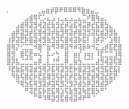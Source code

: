 .
⠀⠀⠀⠀⠀⠀⢀⣤⣶⡾⡿⠟⠿⠿⠿⠻⣷⣶⣤⣀⠀⠀⠀⠀⠀⠀
⠀⠀⠀⠀⣠⣾⢿⢏⡡⣄⣠⢠⣀⣄⣠⣀⣄⣉⠞⣿⢷⣤⡀⠀⠀⠀
⠀⠀⣠⣾⢿⣽⣻⢾⣽⣞⣷⣻⣞⡾⣵⣯⢾⣭⡿⣞⣯⣿⣳⣄⠀⠀
⠀⣴⡿⣽⣻⡾⣯⣿⢾⣽⡾⣷⣻⢿⣽⡾⣿⣽⣻⣽⣟⣾⣽⣻⣧⠀
⢰⡿⣽⣟⡷⣿⣽⢾⣻⣷⣻⣽⢯⣿⢾⣽⡷⣯⡇⢸⡾⡽⠊⣱⢿⡇
⣿⢿⡝⢊⣉⣉⠺⣿⠉⣷⠻⠽⠿⣽⠻⠾⢽⡷⠷⠺⣍⣠⡾⣯⣟⣿
⣿⣻⠀⣿⢯⣟⠶⢮⠀⡧⠔⢓⠀⣿⠀⣶⡎⢰⢶⡆⠸⣏⣉⣉⣸⢿
⣿⡽⣧⣈⣉⣉⣤⡿⣀⣇⣘⣛⣀⡿⣀⣷⣳⣈⣉⣁⣼⣻⢾⣽⢯⣿
⠸⣟⣷⣯⢿⣽⣾⣻⢿⡽⣯⢿⣽⣻⣟⡷⣿⣽⣻⣽⢾⣻⣯⣟⣯⡇
⠀⠻⣷⢯⣿⣞⡷⣟⣯⣿⣻⢯⡷⣟⡾⣟⣷⣯⣟⣾⢿⣽⣞⣯⡟⠀
⠀⠀⠙⢿⣳⣯⢿⣻⣽⡾⣽⢯⣻⣝⣻⡽⣾⣳⡿⣽⣻⣾⡽⠋⠀⠀
⠀⠀⠀⠀⠛⢽⣟⣯⡷⣟⣯⢿⣱⢯⣷⣻⣽⢷⣟⣿⡳⠛⠁⠀⠀⠀
⠀⠀⠀⠀⠀⠀⠉⠛⠹⠿⣽⣻⣯⣿⢾⣽⠾⠟⠛⠈⠀⠀⠀⠀⠀⠀
